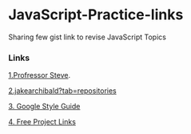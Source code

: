 # JavaScript-Practice-links
Sharing few gist link to revise JavaScript Topics

### Links
[1.Profressor Steve](https://gist.github.com/prof3ssorSt3v3/b86cc52ebedefd90938659ebf838cf27).

[2.jakearchibald?tab=repositories](https://github.com/jakearchibald?tab=repositories)

[3. Google Style Guide](https://google.github.io/styleguide/tsguide.html#arrayt-type)

[4. Free Project Links](https://github.com/resumejob/free-project-course)
